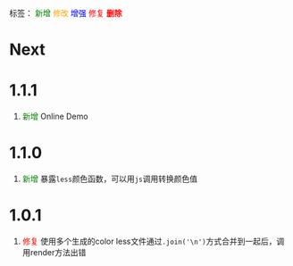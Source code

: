 标签：
<font color=green>新增</font>
<font color=orange>修改</font>
<font color=blue>增强</font>
<font color=red>修复</font>
<font color=red><strong>删除</strong></font>


# Next

# 1.1.1
1. <font color=green>新增</font> Online Demo

# 1.1.0
1. <font color=green>新增</font> 暴露`less`颜色函数，可以用`js`调用转换颜色值

# 1.0.1
1. <font color=red>修复</font> 使用多个生成的color less文件通过`.join('\n')`方式合并到一起后，调用render方法出错